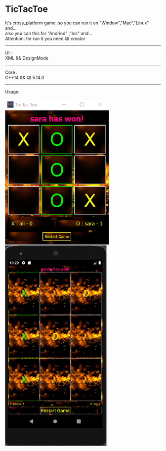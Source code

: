 # TicTacToe 
It's cross_platform game. so you can run it on "Window","Mac","Linux" and...<br/>
also you can this for "Andriod" ,"Ios" and...<br/>
Attention: for run it you need Qt creator
<br/><hr/>
UI : <br/> XML && DesignMode
<br/><hr/>
Core : <br/> C++14 && Qt 5.14.0
<br/><hr/>
Usage: <br/><br/>
![](Capture_Windows.PNG)
![](Capture_Android.PNG)
